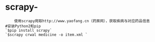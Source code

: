 scrapy-
==========================
        使用scrapy爬取http://www.yaofang.cn（药房网），获取疾病与对应药品信息
    #安装Python2和pip
    `$pip install scrapy`
    `$scrapy crwal medicine -o item.xml `
